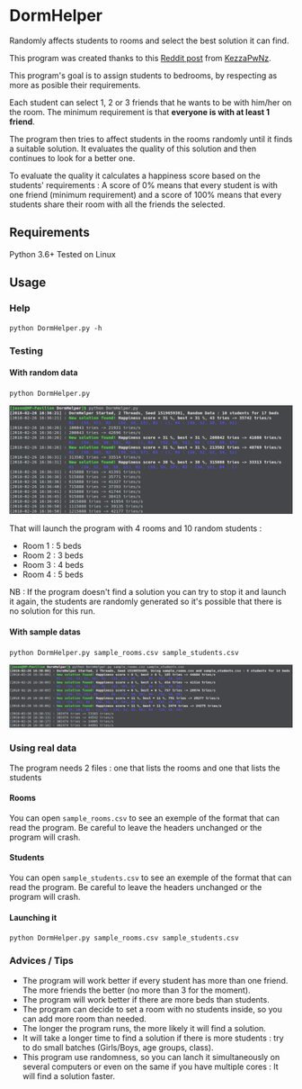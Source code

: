# DormHelper
Randomly affects students to rooms and select the best solution it can find.

This program was created thanks to this [Reddit post](https://www.reddit.com/r/Python/comments/7zwjzj/need_help_to_fix_this_program_bed_buddies/) from [KezzaPwNz](https://www.reddit.com/user/KezzaPwNz).

This program's goal is to assign students to bedrooms, by respecting as more as posible their requirements.

Each student can select 1, 2 or 3 friends that he wants to be with him/her on the room. 
The minimum requirement is that **everyone is with at least 1 friend**.

The program then tries to affect students in the rooms randomly until it finds a suitable solution. It evaluates the quality of this solution and then continues to look for a better one.

To evaluate the quality it calculates a happiness score based on the students' requirements :
A score of 0% means that every student is with one friend (minimum requirement) and a score of 100% means that every students share their room with all the friends the selected.

## Requirements
Python 3.6+
Tested on Linux

## Usage
### Help
`python DormHelper.py -h`

### Testing 
#### With random data
`python DormHelper.py`

![screenshot_random](Random.png)

That will launch the program with 4 rooms and 10 random students :
* Room 1 : 5 beds
* Room 2 : 3 beds
* Room 3 : 4 beds
* Room 4 : 5 beds

NB : If the program doesn't find a solution you can try to stop it and launch it again, the students are randomly generated so it's possible that there is no solution for this run.

#### With sample datas
`python DormHelper.py sample_rooms.csv sample_students.csv`

![screenshot_real](Real_Data.png)

### Using real data
The program needs 2 files : one that lists the rooms and one that lists the students
#### Rooms
You can open `sample_rooms.csv` to see an exemple of the format that can read the program.
Be careful to leave the headers unchanged or the program will crash.

#### Students
You can open `sample_students.csv` to see an exemple of the format that can read the program.
Be careful to leave the headers unchanged or the program will crash.

#### Launching it
`python DormHelper.py sample_rooms.csv sample_students.csv`

### Advices / Tips
* The program will work better if every student has more than one friend. The more friends the better (no more than 3 for the moment).
* The program will work better if there are more beds than students.
* The program can decide to set a room with no students inside, so you can add more room than needed.
* The longer the program runs, the more likely it will find a solution.
* It will take a longer time to find a solution if there is more students : try to do small batches (Girls/Boys, age groups, class).
* This program use randomness, so you can lanch it simultaneously on several computers or even on the same if you have multiple cores : It will find a solution faster.
